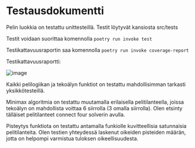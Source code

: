 # Testausdokumentti
Pelin luokkia on testattu unittesteillä. Testit löytyvät kansiosta src/tests

Testit voidaan suorittaa komennolla `poetry run invoke test`

Testikattavuusraportin saa komennolla `poetry run invoke coverage-report`


Testikattavuusraportti:

![image](https://github.com/alannesanni/tiralabra/assets/128046458/8ce9b3f4-195a-4c8d-af8f-018fb4da78ae)


Kaikki pelilogiikan ja tekoälyn funktiot on testattu mahdollisimman tarkasti yksikkötesteillä. 

Minimax algoritmia on testattu muutamalla erilaisella pelitilanteella, joissa tekoälyn on mahdollista voittaa 6 siirrolla (3 omalla siirrolla). Olen etsinty tälläiset pelitilanteet connect four solverin avulla. 

Pisteytys funktiota on testattu antamalla funkiolle kuvitteellisia satunnaisia pelitilanteita. Olen testien yhteydessä laskenut oikeiden pisteiden määrän, jotta on helpompi varmistua tuloksen oikeellisuudesta.
